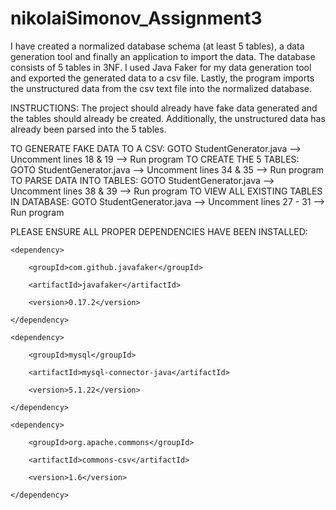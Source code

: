 # nikolaiSimonov_Assignment3
I have created a normalized database schema (at least 5 tables), a data generation tool and finally an application to import the data. The database consists of 5 tables in 3NF. I used Java Faker for my data generation tool and exported the generated data to a csv file. Lastly, the program imports the unstructured data from the csv text file into the normalized database.

INSTRUCTIONS:
The project should already have fake data generated and the tables should already be created. Additionally, the unstructured data has already been parsed into the 5 tables. 

TO GENERATE FAKE DATA TO A CSV: GOTO StudentGenerator.java --> Uncomment lines 18 & 19 --> Run program
TO CREATE THE 5 TABLES: GOTO StudentGenerator.java --> Uncomment lines 34 & 35 --> Run program
TO PARSE DATA INTO TABLES: GOTO StudentGenerator.java --> Uncomment lines 38 & 39 --> Run program
TO VIEW ALL EXISTING TABLES IN DATABASE: GOTO StudentGenerator.java --> Uncomment lines 27 - 31 --> Run program

PLEASE ENSURE ALL PROPER DEPENDENCIES HAVE BEEN INSTALLED:
<dependencies>
    
    <dependency>
    
        <groupId>com.github.javafaker</groupId>
        
        <artifactId>javafaker</artifactId>
        
        <version>0.17.2</version>
        
    </dependency>
    
    <dependency>
    
        <groupId>mysql</groupId>
        
        <artifactId>mysql-connector-java</artifactId>
        
        <version>5.1.22</version>
        
    </dependency>
    
    <dependency>
    
        <groupId>org.apache.commons</groupId>
        
        <artifactId>commons-csv</artifactId>
        
        <version>1.6</version>
        
    </dependency>
    
</dependencies>
